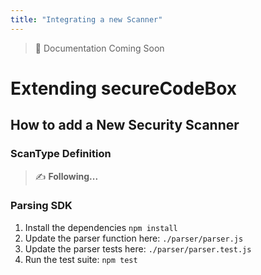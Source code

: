 ```yaml
---
title: "Integrating a new Scanner"
---
```


> 🔧 Documentation Coming Soon

# Extending secureCodeBox

## How to add a New Security Scanner

### ScanType Definition

> ✍ **Following...**

### Parsing SDK

1. Install the dependencies `npm install`
2. Update the parser function here: `./parser/parser.js`
3. Update the parser tests here: `./parser/parser.test.js`
4. Run the test suite: `npm test`
